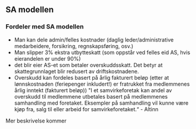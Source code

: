 ## SA modellen

### Fordeler med SA modellen
* Man kan dele admin/felles kostnader (daglig leder/administrative medarbeidere, forsikring, regnskapsføring, osv.)
* Man slipper 3% ekstra utbytteskatt (som oppstår ved felles eid AS, hvis eierandelen er under 90%)
* det blir eier AS-et som betaler overskuddsskatt. Det betyr at skattegrunnlaget blir redusert av driftskostnadene.
* Overskudd kan fordeles basert på årlig fakturert beløp (etter at lønnskostnaden (feriepenger inkludert!) er fratrukket fra medlemmenes årlig inntekt (fakturert beløp)) "I et samvirkeforetak kan andel av overskudd til medlemmene utbetales basert på medlemmenes samhandling med foretaket. Eksempler på samhandling vil kunne være kjøp fra, salg til eller arbeid for samvirkeforetaket.“ - Altinn

Mer beskrivelse kommer
